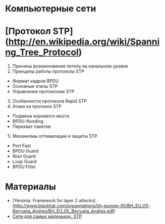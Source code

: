 # Компьютерные сети

# [Протокол STP] (http://en.wikipedia.org/wiki/Spanning_Tree_Protocol)

1. Причины возникновения петель на канальном уровне
2. Принципы работы протокола STP
  * Формат кадров BPDU
  * Основные этапы STP
  * Управление протоколом STP
3. Особенности протокола Rapid STP
4. Атаки на протокол STP
  * Подмена корневого моста
  * BPDU-flooding
  * Перехват пакетов
5. Механизмы оптимизации и защиты STP
  * Port Fast
  * BPDU Guard    
  * Root Guard
  * Loop Guard
  * BPDU Filter

# Материалы
* [Yersinia. Framework for layer 2 attacks] (http://www.blackhat.com/presentations/bh-europe-05/BH_EU_05-Berrueta_Andres/BH_EU_05_Berrueta_Andres.pdf)
* [Сети для самых маленьких. STP](http://habrahabr.ru/post/143768/)
